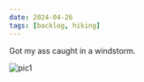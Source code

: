 ```yaml
---
date: 2024-04-26
tags: [backlog, hiking]
---
```


Got my ass caught in a windstorm.

![pic1](/images/2024/slchike.JPG)